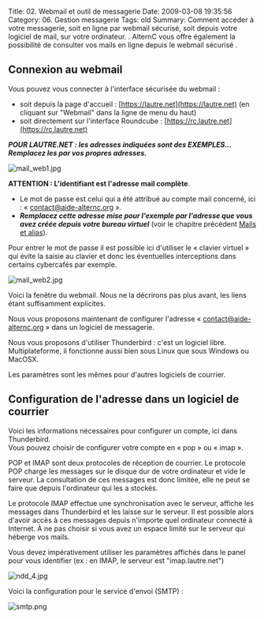 Title: 02. Webmail et outil de messagerie 
Date: 2009-03-08 19:35:56
Category: 06. Gestion messagerie
Tags: old
Summary: Comment accéder à votre messagerie, soit en ligne par webmail sécurisé, soit depuis votre logiciel de mail, sur votre ordinateur. . AlternC vous offre également la possibilité de consulter vos mails en ligne depuis le webmail sécurisé .

## Connexion au webmail

Vous pouvez vous connecter à l'interface sécurisée du webmail :

- soit depuis la page d'accueil : [https://lautre.net](https://lautre.net) (en cliquant sur "Webmail" dans la ligne de menu du haut)
- soit directement sur l'interface Roundcube : [https://rc.lautre.net](https://rc.lautre.net)

**_POUR LAUTRE.NET : les adresses indiquées sont des EXEMPLES... Remplacez les par vos propres adresses._**

<img src="/img/mail_web1.jpg" title="to complete" alt="mail_web1.jpg" />

**ATTENTION : L'identifiant est l'adresse mail complète**.

  - Le mot de passe est celui qui a été attribué au compte mail concerné, ici : « contact@aide-alternc.org ».
  - **_Remplacez cette adresse mise pour l'exemple par l'adresse que vous avez créée depuis votre bureau virtuel_** (voir le chapitre précédent [Mails et alias](/01-mails-et-alias.html)).

Pour entrer le mot de passe il est possible ici d'utiliser le « clavier virtuel » qui évite la saisie au clavier et donc les éventuelles interceptions dans certains cybercafés par exemple.

<img src="/img/mail_web2.jpg" title="to complete" alt="mail_web2.jpg" />

Voici la fenêtre du webmail. Nous ne la décrirons pas plus avant, les liens étant suffisamment explicites.

Nous vous proposons maintenant de configurer l'adresse « contact@aide-alternc.org » dans un logiciel de messagerie.

Nous vous proposons d'utiliser Thunderbird : c'est un logiciel libre. Multiplateforme, il fonctionne aussi bien sous Linux que sous Windows ou MacOSX.

Les paramètres sont les mêmes pour d'autres logiciels de courrier.

## Configuration de l'adresse dans un logiciel de courrier

Voici les informations nécessaires pour configurer un compte, ici dans Thunderbird.<br/>
Vous pouvez choisir de configurer votre compte en « pop » ou « imap ».

POP et IMAP sont deux protocoles de réception de courrier. Le protocole POP charge les messages sur le disque dur de votre ordinateur et vide le serveur. La consultation de ces messages est donc limitée, elle ne peut se faire que depuis l'ordinateur qui les a stockés.

Le protocole IMAP effectue une synchronisation avec le serveur, affiche les messages dans Thunderbird et les laisse sur le serveur. Il est possible alors d'avoir accès à ces messages depuis n'importe quel ordinateur connecté à Internet. À ne pas choisir si vous avez un espace limité sur le serveur qui héberge vos mails.

Vous devez impérativement utiliser les paramètres affichés dans le panel pour vous identifier (ex : en IMAP, le serveur est "imap.lautre.net")

<img src="/img/ndd_4.jpg" title="to complete" alt="ndd_4.jpg" />

Voici la configuration pour le service d'envoi (SMTP) :

<img src="/img/smtp.png" title="to complete" alt="smtp.png" />
